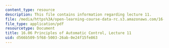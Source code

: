 ```yaml
---
content_type: resource
description: This file contains information regarding lecture 11.
file: /media/https%3A/open-learning-course-data-rc.s3.amazonaws.com/16-06-principles-of-automatic-control-fall-2012/d566b5095f68500326ab0e24f15fe863_MIT16_06F12_Lecture_11.pdf
file_type: application/pdf
resourcetype: Document
title: 16.06 Principles of Automatic Control, Lecture 11
uid: d566b509-5f68-5003-26ab-0e24f15fe863
---
```

